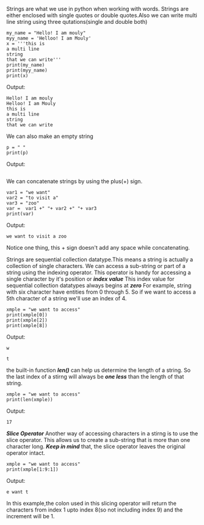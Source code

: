 Strings are what we use in python when working with words. Strings are either enclosed with single quotes or double quotes.Also we can write multi line string using three qutations(single and double both)
```
my_name = "Hello! I am mouly"
myy_name = 'Helloo! I am Mouly'
x = '''this is
a multi line 
string
that we can write'''
print(my_name)
print(myy_name)
print(x)
```
Output:
```
Hello! I am mouly
Helloo! I am Mouly
this is
a multi line 
string
that we can write
```
We can also make an empty string
```
p = " "
print(p)
```
Output:
```

```
We can concatenate strings by using the plus(+) sign.
```
var1 = "we want"
var2 = "to visit a"
var3 = "zoo"
var =  var1 +" "+ var2 +" "+ var3
print(var)
```
Output:
```
we want to visit a zoo
```
Notice one thing, this + sign doesn't add any space while concatenating.

Strings are sequential collection datatype.This means a string is actually a collection of single characters. 
We can access a sub-string or part of a string using the indexing operator.
This operator is handy for accessing a single character by it's position or ***index value***
This index value for sequential collection datatypes always begins at ***zero***
For example, string with six character have entities from 0 through 5. So if we want to access a 5th character of a string we'll use an index of 4.
```
xmple = "we want to access"
print(xmple[0])
print(xmple[2])   
print(xmple[8]) 
```
Output:
```
w

t
```
the built-in function ***len()*** can help us determine the length of a string. So the last index of a stirng will always be ***one less*** than the length of that string.
```
xmple = "we want to access"
print(len(xmple))
```
Output:
```
17
```
***Slice Operator***
Another way of accessing characters in a stirng is to use the slice operator. This allows us to create a sub-string that is more than one character long.
***Keep in mind*** that, the slice operator leaves the original operator intact.
```
xmple = "we want to access"
print(xmple[1:9:1])
```
Output:
```
e want t
```
In this example,the colon used in this slicing operator will return the characters from index 1 upto index 8(so not including index 9) and the increment will be 1.
